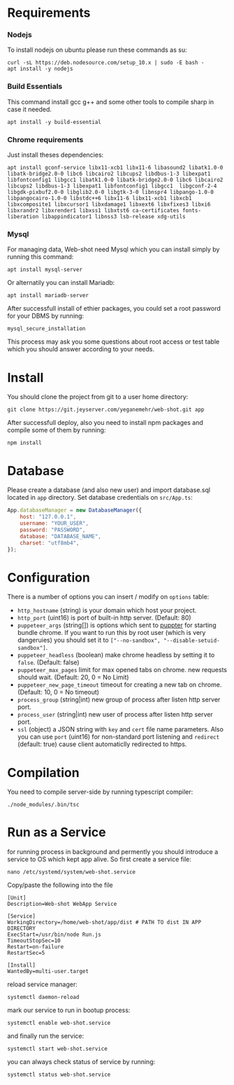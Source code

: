 # Requirements

### Nodejs
To install nodejs on ubuntu please run these commands as su:
```
curl -sL https://deb.nodesource.com/setup_10.x | sudo -E bash -
apt install -y nodejs
```
### Build Essentials
This command install gcc g++ and some other tools to compile sharp in case it needed.
```
apt install -y build-essential
```

### Chrome requirements
Just install theses dependencies:
```
apt install gconf-service libx11-xcb1 libx11-6 libasound2 libatk1.0-0 libatk-bridge2.0-0 libc6 libcairo2 libcups2 libdbus-1-3 libexpat1 libfontconfig1 libgcc1 libatk1.0-0 libatk-bridge2.0-0 libc6 libcairo2 libcups2 libdbus-1-3 libexpat1 libfontconfig1 libgcc1  libgconf-2-4 libgdk-pixbuf2.0-0 libglib2.0-0 libgtk-3-0 libnspr4 libpango-1.0-0 libpangocairo-1.0-0 libstdc++6 libx11-6 libx11-xcb1 libxcb1 libxcomposite1 libxcursor1 libxdamage1 libxext6 libxfixes3 libxi6 libxrandr2 libxrender1 libxss1 libxtst6 ca-certificates fonts-liberation libappindicator1 libnss3 lsb-release xdg-utils
```

### Mysql
For managing data, Web-shot need Mysql which you can install simply by running this command:
```
apt install mysql-server
```

Or alternatily you can install Mariadb:
```
apt install mariadb-server
```

After successfull install of ethier packages, you could set a root password for your DBMS by running:
```
mysql_secure_installation
```

This process may ask you some questions about root access or test table which you should answer according to your needs.

# Install
You should clone the project from git to a user home directory:
```
git clone https://git.jeyserver.com/yeganemehr/web-shot.git app
```

After successfull deploy, also you need to install npm packages and compile some of them by running:
```
npm install
```

# Database
Please create a database (and also new user) and import database.sql located in `app` directory.
Set database credentials on `src/App.ts`:

```js
App.databaseManager = new DatabaseManager({
	host: "127.0.0.1",
	username: "YOUR_USER",
	password: "PASSWORD",
	database: "DATABASE_NAME",
	charset: "utf8mb4",
});
```

# Configuration
There is a number of options you can insert / modify on `options` table:
* `http_hostname` (string) is your domain which host your project.
* `http_port` (uint16) is port of built-in http server. (Default: 80)
* `puppeteer_args` (string[]) is options which sent to [puppter](https://github.com/GoogleChrome/puppeteer) for starting bundle chrome. If you want to run this by root user (which is very dangeruies) you should set it to `["--no-sandbox", "--disable-setuid-sandbox"]`.
* `puppeteer_headless` (boolean) make chrome headless by setting it to `false`. (Default: false)
* `puppeteer_max_pages` limit for max opened tabs on chrome. new requests should wait. (Default: 20, 0 = No Limit)
* `puppeteer_new_page_timeout` timeout for creating a new tab on chrome. (Default: 10, 0 = No timeout)
* `process_group` (string|int) new group of process after listen http server port.
* `process_user` (string|int) new user of process after listen http server port.
* `ssl` (object) a JSON string with `key` and `cert` file name parameters. Also you can use `port` (uint16) for non-standard port listening and `redirect` (default: true) cause client automaticlly redirected to https.
# Compilation
You need to compile server-side by running typescript compiler:
```
./node_modules/.bin/tsc
```

# Run as a Service
for running process in background and permently you should introduce a service to OS which kept app alive.
So first create a service file:
```
nano /etc/systemd/system/web-shot.service
```
Copy/paste the following into the file
```
[Unit]
Description=Web-shot WebApp Service

[Service]
WorkingDirectory=/home/web-shot/app/dist # PATH TO dist IN APP DIRECTORY
ExecStart=/usr/bin/node Run.js
TimeoutStopSec=10
Restart=on-failure
RestartSec=5

[Install]
WantedBy=multi-user.target
```

reload service manager:
```
systemctl daemon-reload
```

mark our service to run in bootup process:
```
systemctl enable web-shot.service
```

and finally run the service:
```
systemctl start web-shot.service
```
you can always check status of service by running:

```
systemctl status web-shot.service
```